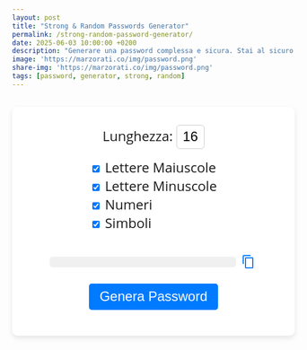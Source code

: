 ```yaml
---
layout: post
title: "Strong & Random Passwords Generator"
permalink: /strong-random-password-generator/
date: 2025-06-03 10:00:00 +0200
description: "Generare una password complessa e sicura. Stai al sicuro online creando una password forte e sicura con il nostro strumento di generazione. Una password complessa è il primo passo per rafforzare la sicurezza dei vostri dati prevenendo le violazioni."
image: 'https://marzorati.co/img/password.png'
share-img: 'https://marzorati.co/img/password.png'
tags: [password, generator, strong, random]
---
```


<style>
  /* Rimuove le freccine da input[type=number] in Chrome, Safari, Edge */
  input[type=number]::-webkit-inner-spin-button,
  input[type=number]::-webkit-outer-spin-button {
    -webkit-appearance: none;
    margin: 0;
  }

  /* Rimuove le freccine in Firefox */
  input[type=number] {
    -moz-appearance: textfield;
  }

  /* Stile moderno per l'input lunghezza */
  .length-input {
    width: 50px;
    padding: 0.4rem 0.6rem;
    font-size: 1.5rem;
    border: 1px solid #ccc;
    border-radius: 6px;
    text-align: center;
    transition: border-color 0.3s ease;
  }

  .length-input:focus {
    outline: none;
    border-color: #007bff;
  }
</style>

<div id="password-generator" style="font-family: Open Sans, sans-serif; max-width: 600px; margin: 2rem auto; padding: 2rem; background: #fff; border-radius: 10px; box-shadow: 0 4px 10px rgba(0,0,0,0.1); text-align: center;">

  <div style="margin-bottom: 1rem; font-size: 1.5rem;">
    <label style="font-weight: normal;">
      Lunghezza:
      <input
        type="number"
        id="length"
        value="16"
        min="1"
        max="999"
        class="length-input"
        oninput="enforceMaxLength(this)"
      >
    </label>
  </div>

  <div style="margin-bottom: 1rem; font-size: 1.5rem; text-align: left; display: inline-block;">
    <label style="font-weight: normal;"><input type="checkbox" id="uppercase" checked> Lettere Maiuscole</label><br>
    <label style="font-weight: normal;"><input type="checkbox" id="lowercase" checked> Lettere Minuscole</label><br>
    <label style="font-weight: normal;"><input type="checkbox" id="numbers" checked> Numeri</label><br>
    <label style="font-weight: normal;"><input type="checkbox" id="symbols" checked> Simboli</label>
  </div>

  <div style="display: flex; justify-content: center; align-items: center; gap: 10px; margin: 1.5rem 0;">
    <div id="password" style="font-size: 1.8rem; font-weight: bold; word-break: break-all; background: #f0f0f0; padding: 0.6rem 1rem; border-radius: 5px; min-width: 300px;"></div>
    <button onclick="copyPassword()" style="background: none; border: none; cursor: pointer; padding: 0;">
      <svg xmlns="http://www.w3.org/2000/svg" width="28" height="28" fill="#007bff" viewBox="0 0 28 28">
        <path d="M16 1H4a2 2 0 0 0-2 2v14h2V3h12V1zm3 4H8a2 2 0 0 0-2 2v16a2 2 0 0 0 2 2h11a2 2 0 0 0 2-2V7a2 2 0 0 0-2-2zm0 18H8V7h11v16z"/>
      </svg>
    </button>
  </div>

  <button onclick="generatePassword()" style="padding: 0.6rem 1.2rem; font-size: 1.5rem; border: none; border-radius: 5px; background-color: #007bff; color: white; cursor: pointer;">Genera Password</button>

</div>

<script>
  function enforceMaxLength(el) {
    // Limita a massimo 3 cifre
    if (el.value.length > 3) {
      el.value = el.value.slice(0, 3);
    }
  }

  function generatePassword() {
    let length = parseInt(document.getElementById('length').value);
    if (isNaN(length) || length < 1) length = 1;      // minimo 1 carattere
    if (length > 999) length = 999;                    // massimo 999

    const useUpper = document.getElementById('uppercase').checked;
    const useLower = document.getElementById('lowercase').checked;
    const useNumbers = document.getElementById('numbers').checked;
    const useSymbols = document.getElementById('symbols').checked;

    const upper = "ABCDEFGHIJKLMNOPQRSTUVWXYZ";
    const lower = "abcdefghijklmnopqrstuvwxyz";
    const numbers = "0123456789";
    const symbols = "!@#$%^&*()-_=+[]{};:,.<>?";

    let charset = "";
    if (useUpper) charset += upper;
    if (useLower) charset += lower;
    if (useNumbers) charset += numbers;
    if (useSymbols) charset += symbols;

    const output = document.getElementById("password");

    if (charset.length === 0) {
      output.textContent = "Seleziona almeno un tipo di carattere!";
      output.style.fontWeight = "normal";
      output.style.color = "red";
      return;
    }

    let password = "";
    for (let i = 0; i < length; i++) {
      const randomIndex = Math.floor(Math.random() * charset.length);
      password += charset[randomIndex];
    }

    output.textContent = password;
    output.style.fontWeight = "bold";
    output.style.color = "black";
  }

  function copyPassword() {
    const passwordText = document.getElementById("password").textContent;
    if (!passwordText || passwordText.includes("Seleziona")) return;
    navigator.clipboard.writeText(passwordText).then(() => {
      alert("Copiata!");
    }).catch(err => {
      alert("Errore nella copia: " + err);
    });
  }

  window.onload = generatePassword;
</script>

